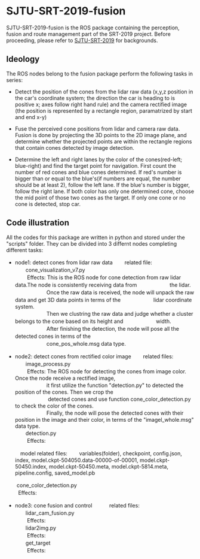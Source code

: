 # SJTU-SRT-2019-fusion
SJTU-SRT-2019-fusion is the ROS package containing the perception, fusion and route management part of the SRT-2019 project. Before proceeding, please refer to [SJTU-SRT-2019](https://github.com/CenturyLiu/SJTU-SRT-2019) for backgrounds.
## Ideology
The ROS nodes belong to the fusion package perform the following tasks in series: 
* Detect the position of the cones from the lidar raw data (x,y,z position in the car's coordinate system; the direction the car is heading to is positive x; axes follow right hand rule) and the camera rectified image (the position is represented by a rectangle region, paramatrized by start and end x-y)

* Fuse the perceived cone positions from lidar and camera raw data. Fusion is done by projecting the 3D points to the 2D image plane, and determine whether the projected points are within the rectangle regions that contain cones detected by image detection.

* Determine the left and right lanes by the color of the cones(red-left; blue-right) and find the target point for navigation. First count the number of red cones and blue cones determined. If red's number is bigger than or equal to the blue's(if numbers are equal, the number should be at least 2), follow the left lane. If the blue's number is bigger, follow the right lane. If both color has only one determined cone, choose the mid point of those two cones as the target. If only one cone or no cone is detected, stop car.

## Code illustration
All the codes for this package are written in python and stored under the "scripts" folder. They can be divided into 3 differnt nodes completing different tasks:
* node1: detect cones from lidar raw data
　　related file: <br>
　　cone_visualization_v7.py <br>
　　    Effects:   This is the ROS node for cone detection from raw lidar data.The node is consistently receiving data from 　　　　　　the lidar.<br>     　　　　　　Once the raw data is received, the node will unpack the raw data and get 3D data points in terms of the 　　　　　　lidar coordinate system.  <br> 　　　　　　Then we clustring the raw data and judge whether a cluster belongs to the cone based on its height and 　　　　　　width. <br>　　　　　　After finishing the detection, the node will pose all the detected cones in terms of the　<br> 　　　　　　cone_pos_whole.msg data type.

* node2: detect cones from rectified color image
　　related files: <br>
　　image_process.py　<br>
　　    Effects: The ROS node for detecting the cones from image color. Once the node receive a rectified image, <br> 　　　　　　it first utilize the function "detection.py" to detected the position of the cones. Then we crop the <br>　　　　　　 detected cones and use function cone_color_detection.py to check the color of the cones. <br>　　　　　　Finally, the node will pose the detected cones with their position in the image and their color, in terms of the "imagel_whole.msg" data type. <br>
　　detection.py　<br>
　　    Effects:<br>
  
  　model related files: 
　　variables(folder), checkpoint, config.json, index, model.ckpt-504050.data-00000-of-00001, model.ckpt-50450.index, model.ckpt-50450.meta, model.ckpt-5814.meta, pipeline.config, saved_model.pb <br>
  
 　　cone_color_detection.py <br>
 　　    Effects:
　　　
* node3: cone fusion and control　
　　related files: <br>
　　lidar_cam_fusion.py<br>
　　    Effects:<br>
　　lidar2img.py<br>
　　    Effects:<br>
　　get_target<br>
　　    Effects:<br>
